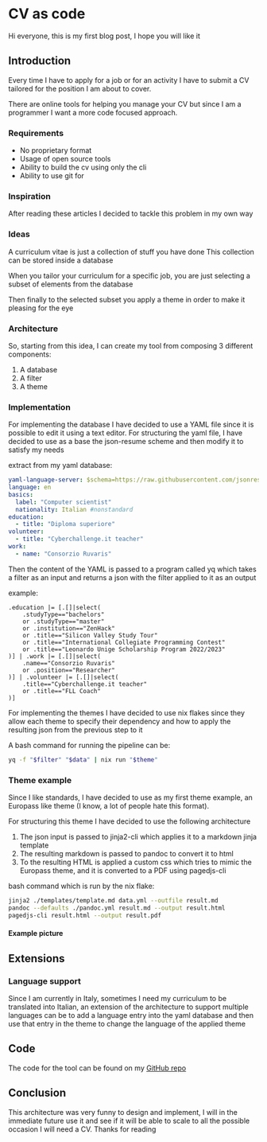 # CV as code

Hi everyone, this is my first blog post, I hope you will like it

## Introduction

Every time I have to apply for a job or for an activity I have to submit a CV tailored
for the position I am about to cover.

There are online tools for helping you manage your CV but since I am a programmer I want
a more code focused approach.

### Requirements

- No proprietary format
- Usage of open source tools
- Ability to build the cv using only the cli
- Ability to use git for 

### Inspiration

[](https://dev.to/jj/how-to-totally-over-engineer-your-cv-part-two-1oip)
[](https://devpress.csdn.net/cloudnative/62f2ee28c6770329307f73eb.html)
[](https://dev.to/jj/how-to-totally-over-engineer-your-cv-in-a-few-easy-steps-6ha)

After reading these articles I decided to tackle this problem in my own way

### Ideas

A curriculum vitae is just a collection of stuff you have done
This collection can be stored inside a database

When you tailor your curriculum for a specific job, you are just selecting a subset of
elements from the database

Then finally to the selected subset you apply a theme in order to make it pleasing for
the eye

### Architecture

So, starting from this idea, I can create my tool from composing 3 different components:
1. A database
2. A filter
3. A theme

### Implementation

For implementing the database I have decided to use a YAML file since it is possible to
edit it using a text editor.
For structuring the yaml file, I have decided to use as a base the json-resume scheme and
then modify it to satisfy my needs

extract from my yaml database:
```yml
yaml-language-server: $schema=https://raw.githubusercontent.com/jsonresume/resume-schema/master/schema.json
language: en
basics:
  label: "Computer scientist"
  nationality: Italian #nonstandard
education:
  - title: "Diploma superiore"
volunteer:
  - title: "Cyberchallenge.it teacher"
work:
  - name: "Consorzio Ruvaris"
```

Then the content of the YAML is passed to a program called yq which takes a filter as an
input and returns a json with the filter applied to it as an output

example:
```jq
.education |= [.[]|select(
    .studyType=="bachelors"
    or .studyType=="master"
    or .institution=="ZenHack"
    or .title=="Silicon Valley Study Tour"
    or .title=="International Collegiate Programming Contest"
    or .title=="Leonardo Unige Scholarship Program 2022/2023"
)] | .work |= [.[]|select(
    .name=="Consorzio Ruvaris"
    or .position=="Researcher"
)] | .volunteer |= [.[]|select(
    .title=="Cyberchallenge.it teacher"
    or .title=="FLL Coach"
)]
```

For implementing the themes I have decided to use nix flakes since they allow each theme
to specify their dependency and how to apply the resulting json from the previous step to
it


A bash command for running the pipeline can be:
```bash
yq -f "$filter" "$data" | nix run "$theme"
```

### Theme example

Since I like standards, I have decided to use as my first theme example, an Europass like
theme (I know, a lot of people hate this format).

For structuring this theme I have decided to use the following architecture


1. The json input is passed to jinja2-cli which applies it to a markdown jinja template
2. The resulting markdown is passed to pandoc to convert it to html
3. To the resulting HTML is applied a custom css which tries to mimic the Europass theme,
    and it is converted to a PDF using pagedjs-cli

bash command which is run by the nix flake:
```bash
jinja2 ./templates/template.md data.yml --outfile result.md
pandoc --defaults ./pandoc.yml result.md --output result.html
pagedjs-cli result.html --output result.pdf
```

#### Example picture

## Extensions

### Language support

Since I am currently in Italy, sometimes I need my curriculum to be translated into Italian,
an extension of the architecture to support multiple languages can be to add a language
entry into the yaml database and then use that entry in the theme to change the language
of the applied theme

## Code

The code for the tool can be found on my [GitHub repo](https://github.com/rikyiso01/cv)

## Conclusion

This architecture was very funny to design and implement, I will in the immediate future
use it and see if it will be able to scale to all the possible occasion I will need a CV.
Thanks for reading
